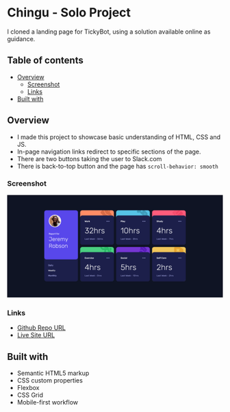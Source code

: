 # Chingu - Solo Project

I cloned a landing page for TickyBot, using a solution available online as guidance.

## Table of contents

- [Overview](#overview)
  - [Screenshot](#screenshot)
  - [Links](#links)
- [Built with](#built-with)



## Overview

- I made this project to showcase basic understanding of HTML, CSS and JS. 
- In-page navigation links redirect to specific sections of the page.
- There are two buttons taking the user to Slack.com
- There is back-to-top button and the page has `scroll-behavior: smooth`

### Screenshot

![Screenshot](./screenshot.png)

### Links

- [Github Repo URL](https://github.com/andreimaier/Chingu-SoloProject)
- [Live Site URL](https://andreimaier.github.io/Chingu-SoloProject/#features)

## Built with

- Semantic HTML5 markup
- CSS custom properties
- Flexbox
- CSS Grid
- Mobile-first workflow



